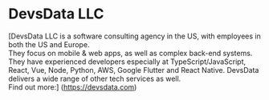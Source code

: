 # DevsData LLC  
[DevsData LLC is a software consulting agency in the US, with employees in both the US and Europe.  
They focus on mobile & web apps, as well as complex back-end systems. They have experienced developers especially at TypeScript/JavaScript, React, Vue, Node, Python, AWS, Google Flutter and React Native. DevsData delivers a wide range of other tech services as well.  
Find out more:] (https://devsdata.com)
